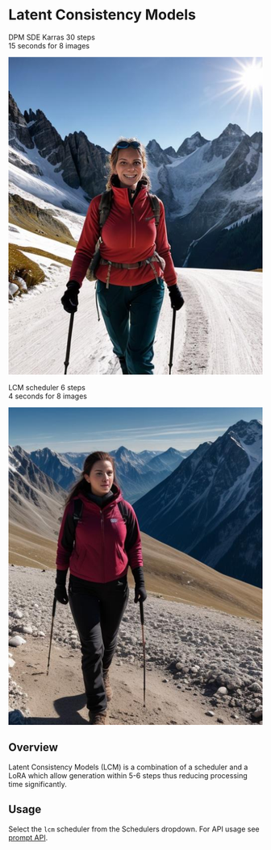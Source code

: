 # Latent Consistency Models

<div style={{ display: "grid", 'grid-template-columns': '1fr 1fr', gap: '1.5rem' }}>
<div>
<figcaption>DPM SDE Karras 30 steps <br/> 15 seconds for 8 images</figcaption>

![source.png](./img/schedulers-dpm-sde-karras.jpeg)
</div>

<div>
<figcaption>
LCM scheduler 6 steps <br/> 4 seconds for 8 images
</figcaption>

![faceid-output.png](./img/schedulers-lcm.jpeg)
</div>

</div>

## Overview
Latent Consistency Models (LCM) is a combination of a scheduler and a LoRA which allow generation within 5-6 steps thus reducing processing time significantly.


## Usage
Select the `lcm` scheduler from the Schedulers dropdown. For API usage see [prompt API](/docs/api/prompt/create#scheduler-optional).
